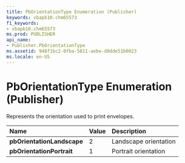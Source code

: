 ```yaml
---
title: PbOrientationType Enumeration (Publisher)
keywords: vbapb10.chm65573
f1_keywords:
- vbapb10.chm65573
ms.prod: PUBLISHER
api_name:
- Publisher.PbOrientationType
ms.assetid: 948f1bc2-0fba-5811-aebe-d0dde51b0023
ms.locale: en-US
---
```



# PbOrientationType Enumeration (Publisher)

Represents the orientation used to print envelopes.



|**Name**|**Value**|**Description**|
|:-----|:-----|:-----|
| **pbOrientationLandscape**|2|Landscape orientation|
| **pbOrientationPortrait**|1|Portrait orientation|

